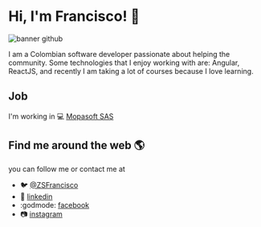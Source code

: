 # Hi, I'm Francisco!  :wave:

![banner github](https://user-images.githubusercontent.com/47479378/89241526-c8f49580-d5c4-11ea-8780-62de11b41c43.jpg)

I am a Colombian software developer passionate about helping the community. 
Some technologies that I enjoy working with are: Angular, ReactJS, and recently I am taking a lot of courses because I love learning.

## Job
I'm working in :computer: [Mopasoft SAS](https://www.mopasoft.com.co/)

## Find me around the web :earth_americas:

you can follow me or contact me at

- :bird: [@ZSFrancisco](https://twitter.com/ZSFrancisco)
- :blue_book: [linkedin](https://www.linkedin.com/in/zsfrancisco/)
- :godmode: [facebook](https://www.facebook.com/ZSFrancisco)
- :camera: [instagram](https://www.instagram.com/zsfrancisco/)
